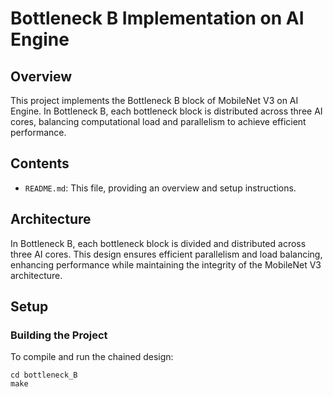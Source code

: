 # Bottleneck B Implementation on AI Engine

## Overview

This project implements the Bottleneck B block of MobileNet V3 on AI Engine. In Bottleneck B, each bottleneck block is distributed across three AI cores, balancing computational load and parallelism to achieve efficient performance.

## Contents

- `README.md`: This file, providing an overview and setup instructions.


## Architecture

In Bottleneck B, each bottleneck block is divided and distributed across three AI cores. This design ensures efficient parallelism and load balancing, enhancing performance while maintaining the integrity of the MobileNet V3 architecture.

## Setup

### Building the Project

To compile and run the chained design:
```
cd bottleneck_B
make
```